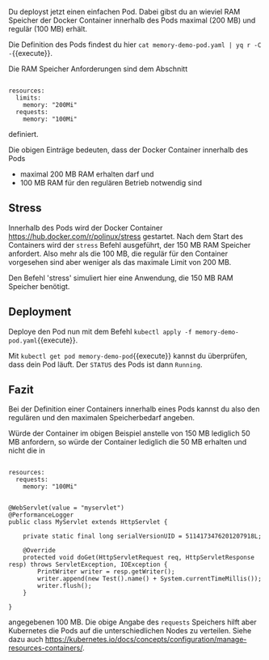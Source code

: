 Du deployst jetzt einen einfachen Pod. Dabei gibst du an wieviel RAM Speicher
der Docker Container innerhalb des Pods maximal (200 MB) und regulär (100 MB) erhält.

Die Definition des Pods findest du hier `cat memory-demo-pod.yaml | yq r -C -`{{execute}}.

Die RAM Speicher Anforderungen sind dem Abschnitt

<pre><code class="yaml">
resources:
  limits:
    memory: "200Mi"
  requests:
    memory: "100Mi"
</code></pre>

definiert.

Die obigen Einträge bedeuten, dass der Docker Container innerhalb des Pods
- maximal 200 MB RAM erhalten darf und
- 100 MB RAM für den regulären Betrieb notwendig sind

## Stress

Innerhalb des Pods wird der Docker Container https://hub.docker.com/r/polinux/stress 
gestartet. Nach dem Start des Containers wird der `stress` Befehl ausgeführt, 
der 150 MB RAM Speicher anfordert. Also mehr als die 100 MB, die regulär für den Container vorgesehen sind 
aber weniger als das maximale Limit von 200 MB.

Den Befehl 'stress' simuliert hier eine Anwendung, die 150 MB RAM Speicher benötigt. 

## Deployment

Deploye den Pod nun mit dem Befehl `kubectl apply -f memory-demo-pod.yaml`{{execute}}.

Mit `kubectl get pod memory-demo-pod`{{execute}} kannst du überprüfen, dass dein Pod
läuft. Der `STATUS` des Pods ist dann `Running`.

## Fazit

Bei der Definition einer Containers innerhalb eines Pods kannst du also den regulären
und den maximalen Speicherbedarf angeben.

Würde der Container im obigen Beispiel anstelle von 150 MB lediglich 50 MB anfordern, so
würde der Container lediglich die 50 MB erhalten und nicht die in 

<pre><code class="yaml">
resources:
  requests:
    memory: "100Mi"
</code></pre>

<pre><code class="java">
@WebServlet(value = "myservlet")
@PerformanceLogger
public class MyServlet extends HttpServlet {

	private static final long serialVersionUID = 5114173476201207918L;

	@Override
	protected void doGet(HttpServletRequest req, HttpServletResponse resp) throws ServletException, IOException {
		PrintWriter writer = resp.getWriter();
		writer.append(new Test().name() + System.currentTimeMillis());
		writer.flush();
	}

}
</code></pre>

angegebenen 100 MB. Die obige Angabe des `requests` Speichers hilft aber Kubernetes die Pods auf
die unterschiedlichen Nodes zu verteilen. Siehe dazu auch https://kubernetes.io/docs/concepts/configuration/manage-resources-containers/.
